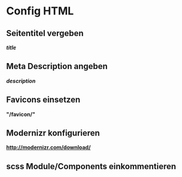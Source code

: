 # Config HTML

## Seitentitel vergeben
**$title$**

## Meta Description angeben
**$description$**

## Favicons einsetzen
**"/favicon/"**

## Modernizr konfigurieren
**http://modernizr.com/download/**

## scss Module/Components einkommentieren

